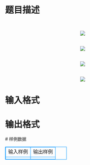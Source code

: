 # 

 
 # 题目描述 
<p>
<br><center><img src="/source/joyoi/tyvj-2915/img/aHR0cDovL3d3dy5qb3lvaS5jbi9wcm9ibGVtL3R5dmotMjkxNS9wcm9ibGVtc19pbWFnZXMvMzQ4NS9wZy5qcGc=.jpg"></img></center><br><br><center><img src="/source/joyoi/tyvj-2915/img/aHR0cDovL3d3dy5qb3lvaS5jbi9wcm9ibGVtL3R5dmotMjkxNS9wcm9ibGVtc19pbWFnZXMvMzQ4NS9wZzIuanBn.jpg"></img></center><br><br><center><img src="/source/joyoi/tyvj-2915/img/aHR0cDovL3d3dy5qb3lvaS5jbi9wcm9ibGVtL3R5dmotMjkxNS9wcm9ibGVtc19pbWFnZXMvMzQ4NS9wZzMuanBn.jpg"></img></center><br><br><center><img src="/source/joyoi/tyvj-2915/img/aHR0cDovL3d3dy5qb3lvaS5jbi9wcm9ibGVtL3R5dmotMjkxNS9wcm9ibGVtc19pbWFnZXMvMzQ4NS9wZzQuanBn.jpg"></img></center></p> 

 
 # 输入格式 
<p>
</p> 

 
 # 输出格式 
<p>
</p> 
# 样例数据
<style>
        table,table tr th, table tr td { border:1px solid #0094ff; }
        table { width: 200px; min-height: 25px; line-height: 25px; text-align: center; border-collapse: collapse;}   
    </style>
<table>
	<tr>
		<td>输入样例</td>
		<td>输出样例</td>
	</tr>
<tr><td></td><td></td></tr></table>
